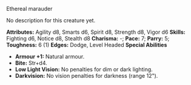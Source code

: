 Ethereal marauder

No description for this creature yet.

**Attributes:** Agility d8, Smarts d6, Spirit d8, Strength d8, Vigor d6
**Skills:** Fighting d6, Notice d8, Stealth d8
**Charisma:** -; **Pace:** 7; **Parry:** 5; **Toughness:** 6 (1)
**Edges:** Dodge, Level Headed
**Special Abilities**
- **Armour +1:** Natural armour.
- **Bite:** Str+d4.
- **Low Light Vision:** No penalties for dim or dark lighting.
- **Darkvision:** No vision penalties for darkness (range 12").

